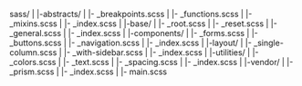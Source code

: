 sass/
|
|-abstracts/
| |- \_breakpoints.scss
| |- \_functions.scss
| |- \_mixins.scss
| |- \_index.scss
|
|-base/
| |- \_root.scss
| |- \_reset.scss
| |- \_general.scss
| |- \_index.scss
|
|-components/
| |- \_forms.scss
| |- \_buttons.scss
| |- \_navigation.scss
| |- \_index.scss
|
|-layout/
| |- \_single-column.scss
| |- \_with-sidebar.scss
| |- \_index.scss
|
|-utilities/
| |- \_colors.scss
| |- \_text.scss
| |- \_spacing.scss
| |- \_index.scss
|
|-vendor/
| |- \_prism.scss
| |- \_index.scss
|
|- main.scss
